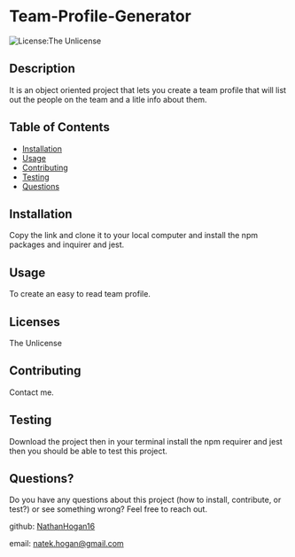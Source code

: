 # Team-Profile-Generator
![License:The Unlicense](https://img.shields.io/badge/License-TheUnlicense-blue)
## Description
It is an object oriented project that lets you create a team profile that will list out the people on the team and a litle info about them.

## Table of Contents
* [Installation](#Installation)
* [Usage](#Usage)
* [Contributing](#Contributing)
* [Testing](#Testing)
* [Questions](#Questions?)
## Installation
Copy the link and clone it to your local computer and install the npm packages and inquirer and jest.
## Usage
To create an easy to read team profile.
## Licenses
The Unlicense
## Contributing
Contact me.
## Testing
Download the project then in your terminal install the npm requirer and jest then you should be able to test this project.
## Questions?
Do you have any questions about this project (how to install, contribute, or test?) or see something wrong? 
Feel free to reach out.
 
github: [NathanHogan16](https://github.com/NathanHogan16) 

email: natek.hogan@gmail.com